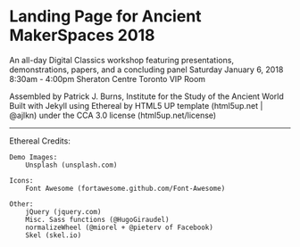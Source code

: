 # Landing Page for Ancient MakerSpaces 2018
An all-day Digital Classics workshop featuring presentations, demonstrations, papers, and a concluding panel
Saturday January 6, 2018 8:30am - 4:00pm
Sheraton Centre Toronto VIP Room

Assembled by Patrick J. Burns, Institute for the Study of the Ancient World
Built with Jekyll using Ethereal by HTML5 UP template (html5up.net | @ajlkn) under the CCA 3.0 license (html5up.net/license)

-----

Ethereal Credits:

	Demo Images:
		Unsplash (unsplash.com)

	Icons:
		Font Awesome (fortawesome.github.com/Font-Awesome)

	Other:
		jQuery (jquery.com)
		Misc. Sass functions (@HugoGiraudel)
		normalizeWheel (@miorel + @pieterv of Facebook)
		Skel (skel.io)